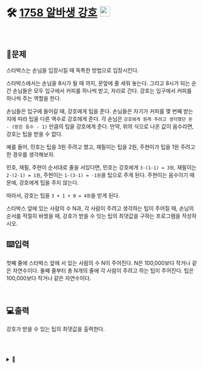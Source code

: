 <br>

# 🛠️ [1758 알바생 강호](http://www.acmicpc.net/problem/1758) <img height="27px" width="27px" src="https://static.solved.ac/tier_small/7.svg"/>

<br>

## 📖문제
스타박스는 손님을 입장시킬 때 독특한 방법으로 입장시킨다.

스타박스에서는 손님을 8시가 될 때 까지, 문앞에 줄 세워 놓는다. 그리고 8시가 되는 순간 손님들은 모두 입구에서 커피를 하나씩 받고, 자리로 간다. 강호는 입구에서 커피를 하나씩 주는 역할을 한다.

손님들은 입구에 들어갈 때, 강호에게 팁을 준다. 손님들은 자기가 커피를 몇 번째 받는지에 따라 팁을 다른 액수로 강호에게 준다. 각 손님은 <code>강호에게 원래 주려고 생각했던 돈 - (받은 등수 - 1)</code> 만큼의 팁을 강호에게 준다. 만약, 위의 식으로 나온 값이 음수라면, 강호는 팁을 받을 수 없다.

예를 들어, 민호는 팁을 3원 주려고 했고, 재필이는 팁을 2원, 주현이가 팁을 1원 주려고 한 경우를 생각해보자.

민호, 재필, 주현이 순서대로 줄을 서있다면, 민호는 강호에게 <code>3-(1-1) = 3원</code>, 재필이는 <code>2-(2-1) = 1원</code>, 주현이는 <code>1-(3-1) = -1원</code>을 팁으로 주게 된다. 주현이는 음수이기 때문에, 강호에게 팁을 주지 않는다. 

따라서, 강호는 팁을 <code>3 + 1 + 0 = 4원</code>을 받게 된다.

스타박스 앞에 있는 사람의 수 N과, 각 사람이 주려고 생각하는 팁이 주어질 때, 손님의 순서를 적절히 바꿨을 때, 강호가 받을 수 잇는 팁의 최댓값을 구하는 프로그램을 작성하시오.
<br>

## ⌨️입력
첫째 줄에 스타박스 앞에 서 있는 사람의 수 N이 주어진다. N은 100,000보다 작거나 같은 자연수이다. 둘째 줄부터 총 N개의 줄에 각 사람이 주려고 하는 팁이 주어진다. 팁은 100,000보다 작거나 같은 자연수이다.

<br>

## 💻출력
강호가 받을 수 있는 팁의 최댓값을 출력한다.

<br><br>

<details>
  <summary>🎈</summary>
  <br>
  
</details>

<br><br>
